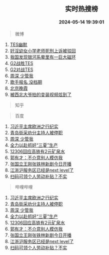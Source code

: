 <div align="center"><h2>实时热搜榜</h2><h4>2024-05-14 19:39:01</h4></div>

> 微博  

1. [TES幽默](https://s.weibo.com/weibo?q=%23TES%E5%B9%BD%E9%BB%98%23&t=31&band_rank=1&Refer=top)<br />
2. [奸淫幼女小学老师死刑上诉被驳回](https://s.weibo.com/weibo?q=%23%E5%A5%B8%E6%B7%AB%E5%B9%BC%E5%A5%B3%E5%B0%8F%E5%AD%A6%E8%80%81%E5%B8%88%E6%AD%BB%E5%88%91%E4%B8%8A%E8%AF%89%E8%A2%AB%E9%A9%B3%E5%9B%9E%23&t=31&band_rank=2&Refer=top)<br />
3. [我国发现银河系晕里有一巨大磁环](https://s.weibo.com/weibo?q=%23%E6%88%91%E5%9B%BD%E5%8F%91%E7%8E%B0%E9%93%B6%E6%B2%B3%E7%B3%BB%E6%99%95%E9%87%8C%E6%9C%89%E4%B8%80%E5%B7%A8%E5%A4%A7%E7%A3%81%E7%8E%AF%23&t=31&band_rank=3&Refer=top)<br />
4. [G2战胜TES](https://s.weibo.com/weibo?q=%23G2%E6%88%98%E8%83%9CTES%23&t=31&band_rank=4&Refer=top)<br />
5. [G2对战TES](https://s.weibo.com/weibo?q=%23G2%E5%AF%B9%E6%88%98TES%23&t=31&band_rank=5&Refer=top)<br />
6. [周深 少管我](https://s.weibo.com/weibo?q=%E5%91%A8%E6%B7%B1%20%E5%B0%91%E7%AE%A1%E6%88%91&t=31&band_rank=6&Refer=top)<br />
7. [歌手报名 没档期](https://s.weibo.com/weibo?q=%E6%AD%8C%E6%89%8B%E6%8A%A5%E5%90%8D%20%E6%B2%A1%E6%A1%A3%E6%9C%9F&t=31&band_rank=7&Refer=top)<br />
8. [北京晚霞](https://s.weibo.com/weibo?q=%E5%8C%97%E4%BA%AC%E6%99%9A%E9%9C%9E&t=31&band_rank=8&Refer=top)<br />
9. [被西北大爷拍的变装视频炫到了](https://s.weibo.com/weibo?q=%23%E8%A2%AB%E8%A5%BF%E5%8C%97%E5%A4%A7%E7%88%B7%E6%8B%8D%E7%9A%84%E5%8F%98%E8%A3%85%E8%A7%86%E9%A2%91%E7%82%AB%E5%88%B0%E4%BA%86%23&t=31&band_rank=9&Refer=top)<br />

> 知乎  


> 百度  

1. [习近平主席欧洲之行纪实](https://www.baidu.com/s?wd=%E4%B9%A0%E8%BF%91%E5%B9%B3%E4%B8%BB%E5%B8%AD%E6%AC%A7%E6%B4%B2%E4%B9%8B%E8%A1%8C%E7%BA%AA%E5%AE%9E&sa=fyb_news&rsv_dl=fyb_news)<br />
2. [青岛街采劝分主持人被停职](https://www.baidu.com/s?wd=%E9%9D%92%E5%B2%9B%E8%A1%97%E9%87%87%E5%8A%9D%E5%88%86%E4%B8%BB%E6%8C%81%E4%BA%BA%E8%A2%AB%E5%81%9C%E8%81%8C&sa=fyb_news&rsv_dl=fyb_news)<br />
3. [周深 少管我](https://www.baidu.com/s?wd=%E5%91%A8%E6%B7%B1+%E5%B0%91%E7%AE%A1%E6%88%91&sa=fyb_news&rsv_dl=fyb_news)<br />
4. [全力以赴抓好“三夏”生产](https://www.baidu.com/s?wd=%E5%85%A8%E5%8A%9B%E4%BB%A5%E8%B5%B4%E6%8A%93%E5%A5%BD%E2%80%9C%E4%B8%89%E5%A4%8F%E2%80%9D%E7%94%9F%E4%BA%A7&sa=fyb_news&rsv_dl=fyb_news)<br />
5. [12306回应高铁有2元矿泉水](https://www.baidu.com/s?wd=12306%E5%9B%9E%E5%BA%94%E9%AB%98%E9%93%81%E6%9C%892%E5%85%83%E7%9F%BF%E6%B3%89%E6%B0%B4&sa=fyb_news&rsv_dl=fyb_news)<br />
6. [郭有才：不介意别人模仿我](https://www.baidu.com/s?wd=%E9%83%AD%E6%9C%89%E6%89%8D%EF%BC%9A%E4%B8%8D%E4%BB%8B%E6%84%8F%E5%88%AB%E4%BA%BA%E6%A8%A1%E4%BB%BF%E6%88%91&sa=fyb_news&rsv_dl=fyb_news)<br />
7. [张国立王刚张铁林新剧今日开播](https://www.baidu.com/s?wd=%E5%BC%A0%E5%9B%BD%E7%AB%8B%E7%8E%8B%E5%88%9A%E5%BC%A0%E9%93%81%E6%9E%97%E6%96%B0%E5%89%A7%E4%BB%8A%E6%97%A5%E5%BC%80%E6%92%AD&sa=fyb_news&rsv_dl=fyb_news)<br />
8. [江浙沪服务区已经是next level了](https://www.baidu.com/s?wd=%E6%B1%9F%E6%B5%99%E6%B2%AA%E6%9C%8D%E5%8A%A1%E5%8C%BA%E5%B7%B2%E7%BB%8F%E6%98%AFnext+level%E4%BA%86&sa=fyb_news&rsv_dl=fyb_news)<br />
9. [扫码可领个人劳动补贴？不实](https://www.baidu.com/s?wd=%E6%89%AB%E7%A0%81%E5%8F%AF%E9%A2%86%E4%B8%AA%E4%BA%BA%E5%8A%B3%E5%8A%A8%E8%A1%A5%E8%B4%B4%EF%BC%9F%E4%B8%8D%E5%AE%9E&sa=fyb_news&rsv_dl=fyb_news)<br />

> 哔哩哔哩  

1. [习近平主席欧洲之行纪实](https://www.baidu.com/s?wd=%E4%B9%A0%E8%BF%91%E5%B9%B3%E4%B8%BB%E5%B8%AD%E6%AC%A7%E6%B4%B2%E4%B9%8B%E8%A1%8C%E7%BA%AA%E5%AE%9E&sa=fyb_news&rsv_dl=fyb_news)<br />
2. [青岛街采劝分主持人被停职](https://www.baidu.com/s?wd=%E9%9D%92%E5%B2%9B%E8%A1%97%E9%87%87%E5%8A%9D%E5%88%86%E4%B8%BB%E6%8C%81%E4%BA%BA%E8%A2%AB%E5%81%9C%E8%81%8C&sa=fyb_news&rsv_dl=fyb_news)<br />
3. [周深 少管我](https://www.baidu.com/s?wd=%E5%91%A8%E6%B7%B1+%E5%B0%91%E7%AE%A1%E6%88%91&sa=fyb_news&rsv_dl=fyb_news)<br />
4. [全力以赴抓好“三夏”生产](https://www.baidu.com/s?wd=%E5%85%A8%E5%8A%9B%E4%BB%A5%E8%B5%B4%E6%8A%93%E5%A5%BD%E2%80%9C%E4%B8%89%E5%A4%8F%E2%80%9D%E7%94%9F%E4%BA%A7&sa=fyb_news&rsv_dl=fyb_news)<br />
5. [12306回应高铁有2元矿泉水](https://www.baidu.com/s?wd=12306%E5%9B%9E%E5%BA%94%E9%AB%98%E9%93%81%E6%9C%892%E5%85%83%E7%9F%BF%E6%B3%89%E6%B0%B4&sa=fyb_news&rsv_dl=fyb_news)<br />
6. [郭有才：不介意别人模仿我](https://www.baidu.com/s?wd=%E9%83%AD%E6%9C%89%E6%89%8D%EF%BC%9A%E4%B8%8D%E4%BB%8B%E6%84%8F%E5%88%AB%E4%BA%BA%E6%A8%A1%E4%BB%BF%E6%88%91&sa=fyb_news&rsv_dl=fyb_news)<br />
7. [张国立王刚张铁林新剧今日开播](https://www.baidu.com/s?wd=%E5%BC%A0%E5%9B%BD%E7%AB%8B%E7%8E%8B%E5%88%9A%E5%BC%A0%E9%93%81%E6%9E%97%E6%96%B0%E5%89%A7%E4%BB%8A%E6%97%A5%E5%BC%80%E6%92%AD&sa=fyb_news&rsv_dl=fyb_news)<br />
8. [江浙沪服务区已经是next level了](https://www.baidu.com/s?wd=%E6%B1%9F%E6%B5%99%E6%B2%AA%E6%9C%8D%E5%8A%A1%E5%8C%BA%E5%B7%B2%E7%BB%8F%E6%98%AFnext+level%E4%BA%86&sa=fyb_news&rsv_dl=fyb_news)<br />
9. [扫码可领个人劳动补贴？不实](https://www.baidu.com/s?wd=%E6%89%AB%E7%A0%81%E5%8F%AF%E9%A2%86%E4%B8%AA%E4%BA%BA%E5%8A%B3%E5%8A%A8%E8%A1%A5%E8%B4%B4%EF%BC%9F%E4%B8%8D%E5%AE%9E&sa=fyb_news&rsv_dl=fyb_news)<br />
